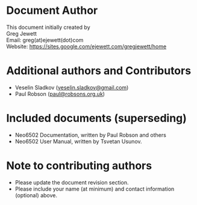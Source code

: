 # Document Author
This document initially created by<br>
Greg Jewett<br>
Email: greg(at)ejewett(dot)com<br>
Website: https://sites.google.com/ejewett.com/gregjewett/home<br>

# Additional authors and Contributors
*	Veselin Sladkov (veselin.sladkov@gmail.com)
*	Paul Robson (paul@robsons.org.uk)

# Included documents (superseding)
*	Neo6502 Documentation, written by Paul Robson and others 
*	Neo6502 User Manual, written by Tsvetan Usunov.
 
# Note to contributing authors
*	Please update the document revision section.
*	Please include your name (at minimum) and contact information (optional) above.
